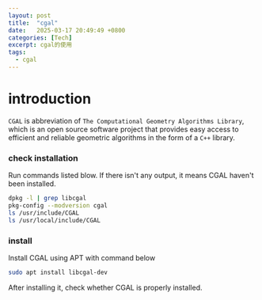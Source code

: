 ```yaml
---
layout: post
title:  "cgal"
date:   2025-03-17 20:49:49 +0800
categories: [Tech]
excerpt: cgal的使用
tags:
  - cgal
---
```


# introduction

`CGAL` is abbreviation of `The Computational Geometry Algorithms Library`, which is an open source software project that provides easy access to efficient and reliable geometric algorithms in the form of a `C++` library.

### check installation

Run commands listed blow. If there isn't any output, it means CGAL haven't been installed.

```bash
dpkg -l | grep libcgal
pkg-config --modversion cgal
ls /usr/include/CGAL
ls /usr/local/include/CGAL
```

### install

Install CGAL using APT with command below

```bash
sudo apt install libcgal-dev
```

After installing it, check whether CGAL is properly installed.
